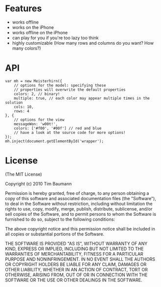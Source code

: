 Features
========

* works offline
* works on the iPhone
* works offline on the iPhone
* can play for you if you're too lazy too think
* highly customizable (How many rows and columns do you want? How many colors?)


API
===

	var mh = new Meisterhirn({
		// options for the model: specifying these
		// properties will overwrite the default properties
		colors: 2, // binary!
		multiple: true, // each color may appear multiple times in the solution
		cols: 10,
		rows: 4
	}, {
		// options for the view
		messageWon: 'w00t!',
		colors: ['#f00', '#00f'] // red and blue
		// have a look at the source code for more options!
	});
	mh.inject(document.getElementById('wrapper');


License
=======

(The MIT License)

Copyright (c) 2010 Tim Baumann

Permission is hereby granted, free of charge, to any person obtaining a copy
of this software and associated documentation files (the "Software"), to deal
in the Software without restriction, including without limitation the rights
to use, copy, modify, merge, publish, distribute, sublicense, and/or sell
copies of the Software, and to permit persons to whom the Software is
furnished to do so, subject to the following conditions:

The above copyright notice and this permission notice shall be included in
all copies or substantial portions of the Software.

THE SOFTWARE IS PROVIDED "AS IS", WITHOUT WARRANTY OF ANY KIND, EXPRESS OR
IMPLIED, INCLUDING BUT NOT LIMITED TO THE WARRANTIES OF MERCHANTABILITY,
FITNESS FOR A PARTICULAR PURPOSE AND NONINFRINGEMENT. IN NO EVENT SHALL THE
AUTHORS OR COPYRIGHT HOLDERS BE LIABLE FOR ANY CLAIM, DAMAGES OR OTHER
LIABILITY, WHETHER IN AN ACTION OF CONTRACT, TORT OR OTHERWISE, ARISING FROM,
OUT OF OR IN CONNECTION WITH THE SOFTWARE OR THE USE OR OTHER DEALINGS IN
THE SOFTWARE.
